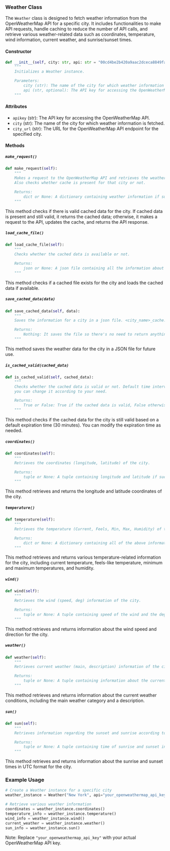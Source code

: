 
### Weather Class

The `Weather` class is designed to fetch weather information from the OpenWeatherMap API for a specific city. It includes functionalities to make API requests, handle caching to reduce the number of API calls, and retrieve various weather-related data such as coordinates, temperature, wind information, current weather, and sunrise/sunset times.

#### Constructor

```python
def __init__(self, city: str, api: str = "00cd4be2b420a9aac2dceca8849fac6f") -> None:
    """
    Initializes a Weather instance.

    Parameters:
        city (str): The name of the city for which weather information is to be fetched.
        api (str, optional): The API key for accessing the OpenWeatherMap API. Defaults to a sample key.
    """
```

#### Attributes

- `apikey` (str): The API key for accessing the OpenWeatherMap API.
- `city` (str): The name of the city for which weather information is fetched.
- `city_url` (str): The URL for the OpenWeatherMap API endpoint for the specified city.

#### Methods

##### `make_request()`

```python
def make_request(self):
    """
    Makes a request to the OpenWeatherMap API and retrieves the weather information. 
    Also checks whether cache is present for that city or not.

    Returns:
        dict or None: A dictionary containing weather information if successful, None otherwise.
    """
```

This method checks if there is valid cached data for the city. If cached data is present and still valid, it returns the cached data; otherwise, it makes a request to the API, updates the cache, and returns the API response.

##### `load_cache_file()`

```python
def load_cache_file(self):
    """
    Checks whether the cached data is available or not.

    Returns:
        json or None: A json file containing all the information about the weather.
    """
```

This method checks if a cached file exists for the city and loads the cached data if available.

##### `save_cached_data(data)`

```python
def save_cached_data(self, data):
    """
    Saves the information for a city in a json file. <city_name>_cache.json is the file name.

    Returns:
        Nothing: It saves the file so there's no need to return anything.
    """
```

This method saves the weather data for the city in a JSON file for future use.

##### `is_cached_valid(cached_data)`

```python
def is_cached_valid(self, cached_data):
    """
    Checks whether the cached data is valid or not. Default time interval is 30 minutes, 
    you can change it according to your need.

    Returns:
        True or False: True if the cached data is valid, False otherwise.
    """
```

This method checks if the cached data for the city is still valid based on a default expiration time (30 minutes). You can modify the expiration time as needed.

##### `coordinates()`

```python
def coordinates(self):
    """
    Retrieves the coordinates (longitude, latitude) of the city.

    Returns:
        tuple or None: A tuple containing longitude and latitude if successful, None otherwise.
    """
```

This method retrieves and returns the longitude and latitude coordinates of the city.

##### `temperature()`

```python
def temperature(self):
    """
    Retrieves the temperature (Current, Feels, Min, Max, Humidity) of the city.

    Returns:
        dict or None: A dictionary containing all of the above information in the same order.
    """
```

This method retrieves and returns various temperature-related information for the city, including current temperature, feels-like temperature, minimum and maximum temperatures, and humidity.

##### `wind()`

```python
def wind(self):
    """
    Retrieves the wind (speed, deg) information of the city.

    Returns:
        tuple or None: A tuple containing speed of the wind and the degree from where it's coming.
    """
```

This method retrieves and returns information about the wind speed and direction for the city.

##### `weather()`

```python
def weather(self):
    """
    Retrieves current weather (main, description) information of the city.

    Returns:
        tuple or None: A tuple containing information about the current weather of the city.
    """
```

This method retrieves and returns information about the current weather conditions, including the main weather category and a description.

##### `sun()`

```python
def sun(self):
    """
    Retrieves information regarding the sunset and sunrise according to UTC format.

    Returns:
        tuple or None: A tuple containing time of sunrise and sunset in UTC format.
    """
```

This method retrieves and returns information about the sunrise and sunset times in UTC format for the city.

### Example Usage

```python
# Create a Weather instance for a specific city
weather_instance = Weather("New York", api="your_openweathermap_api_key")

# Retrieve various weather information
coordinates = weather_instance.coordinates()
temperature_info = weather_instance.temperature()
wind_info = weather_instance.wind()
current_weather = weather_instance.weather()
sun_info = weather_instance.sun()
```

Note: Replace `"your_openweathermap_api_key"` with your actual OpenWeatherMap API key.
